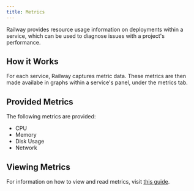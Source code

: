 ```yaml
---
title: Metrics
---
```


Railway provides resource usage information on deployments within a service, which can be used to diagnose issues with a project's performance.

## How it Works

For each service, Railway captures metric data.  These metrics are then made availabe in graphs within a service's panel, under the metrics tab.

## Provided Metrics

The following metrics are provided:

- CPU
- Memory
- Disk Usage
- Network

## Viewing Metrics

For information on how to view and read metrics, visit [this guide](/how-to/view-metrics).